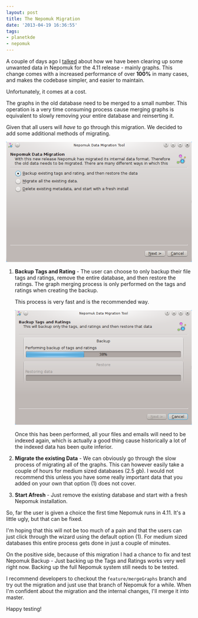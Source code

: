 ```yaml
---
layout: post
title: The Nepomuk Migration
date: '2013-04-19 16:36:55'
tags:
- planetkde
- nepomuk
---
```


A couple of days ago I [talked](http://vhanda.in/blog/2013/04/merging-nepomuk-graphs/) about how we have been clearing up some unwanted data in Nepomuk for the 4.11 release - mainly graphs. This change comes with a increased performance of over **100%** in many cases, and makes the codebase simpler, and easier to maintain.

Unfortunately, it comes at a cost.

The graphs in the old database need to be merged to a small number. This operation is a very time consuming process cause merging graphs is equivalent to slowly removing your entire database and reinserting it.

Given that all users will *have* to go through this migration. We decided to add some additional methods of migrating.

![Nepomuk Migration](/blog/images/2013/04/19/nepomukmigrator.png)

1. **Backup Tags and Rating** - The user can choose to only backup their file tags and ratings, remove the entire database, and then restore the ratings. The graph merging process is only performed on the tags and ratings when creating the backup.

    This process is very fast and is the recommended way.

    ![Nepomuk Backup Migration](/blog/images/2013/04/19/nepomukmigrator_backup.png)

    Once this has been performed, all your files and emails will need to be indexed again, which is actually a good thing cause historically a lot of the indexed data has been quite inferior.

2. **Migrate the existing Data** - We can obviously go through the slow process of migrating all of the graphs. This can however easily take a couple of hours for medium sized databases (2.5 gb). I would not recommend this unless you have some really important data that you added on your own that option (1) does not cover.

3. **Start Afresh** - Just remove the existing database and start with a fresh Nepomuk installation.

So, far the user is given a choice the first time Nepomuk runs in 4.11. It's a little ugly, but that can be fixed.

I'm hoping that this will not be too much of a pain and that the users can just click through the wizard using the default option (1). For medium sized databases this entire process gets done in just a couple of minutes.

On the positive side, because of this migration I had a chance to fix and test Nepomuk Backup - Just backing up the Tags and Ratings works very well right now. Backing up the full Nepomuk system still needs to be tested.

I recommend developers to checkout the `feature/mergeGraphs` branch and try out the migration and just use that branch of Nepomuk for a while. When I'm confident about the migration and the internal changes, I'll merge it into master.

Happy testing!

